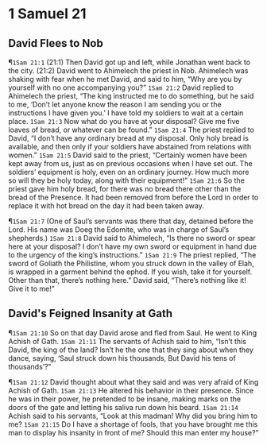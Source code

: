 # 1 Samuel 21

## David Flees to Nob
¶`1Sam 21:1` (21:1) Then David got up and left, while Jonathan went back to the city. (21:2) David went to Ahimelech the priest in Nob. Ahimelech was shaking with fear when he met David, and said to him, “Why are you by yourself with no one accompanying you?”
`1Sam 21:2` David replied to Ahimelech the priest, “The king instructed me to do something, but he said to me, ‘Don’t let anyone know the reason I am sending you or the instructions I have given you.’ I have told my soldiers to wait at a certain place.
`1Sam 21:3` Now what do you have at your disposal? Give me five loaves of bread, or whatever can be found.”
`1Sam 21:4` The priest replied to David, “I don’t have any ordinary bread at my disposal. Only holy bread is available, and then only if your soldiers have abstained from relations with women.”
`1Sam 21:5` David said to the priest, “Certainly women have been kept away from us, just as on previous occasions when I have set out. The soldiers’ equipment is holy, even on an ordinary journey. How much more so will they be holy today, along with their equipment!”
`1Sam 21:6` So the priest gave him holy bread, for there was no bread there other than the bread of the Presence. It had been removed from before the Lord in order to replace it with hot bread on the day it had been taken away.

¶`1Sam 21:7` (One of Saul’s servants was there that day, detained before the Lord. His name was Doeg the Edomite, who was in charge of Saul’s shepherds.)
`1Sam 21:8` David said to Ahimelech, “Is there no sword or spear here at your disposal? I don’t have my own sword or equipment in hand due to the urgency of the king’s instructions.”
`1Sam 21:9` The priest replied, “The sword of Goliath the Philistine, whom you struck down in the valley of Elah, is wrapped in a garment behind the ephod. If you wish, take it for yourself. Other than that, there’s nothing here.” David said, “There’s nothing like it! Give it to me!”

## David's Feigned Insanity at Gath
¶`1Sam 21:10` So on that day David arose and fled from Saul. He went to King Achish of Gath.
`1Sam 21:11` The servants of Achish said to him, “Isn’t this David, the king of the land? Isn’t he the one that they sing about when they dance, saying, ‘Saul struck down his thousands, But David his tens of thousands’?”

¶`1Sam 21:12` David thought about what they said and was very afraid of King Achish of Gath.
`1Sam 21:13` He altered his behavior in their presence. Since he was in their power, he pretended to be insane, making marks on the doors of the gate and letting his saliva run down his beard.
`1Sam 21:14` Achish said to his servants, “Look at this madman! Why did you bring him to me?
`1Sam 21:15` Do I have a shortage of fools, that you have brought me this man to display his insanity in front of me? Should this man enter my house?”
